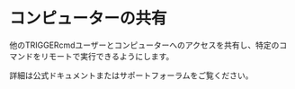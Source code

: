 # コンピューターの共有

他のTRIGGERcmdユーザーとコンピューターへのアクセスを共有し、特定のコマンドをリモートで実行できるようにします。

詳細は公式ドキュメントまたはサポートフォーラムをご覧ください。

